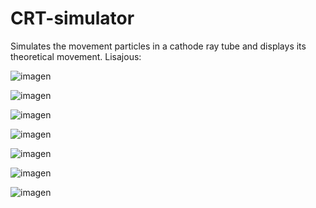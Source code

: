 # CRT-simulator
Simulates the movement particles in a cathode ray tube and displays its theoretical movement.
Lisajous:

![imagen](https://user-images.githubusercontent.com/64183934/137262036-cd78e342-70db-46d2-ac0d-38b864be256e.png)

![imagen](https://user-images.githubusercontent.com/64183934/137265998-5786ea3a-9e3f-4abd-98cc-063c3f62969b.png)

![imagen](https://user-images.githubusercontent.com/64183934/137266479-6fced334-ce3e-4b0f-a56a-afe100454cc7.png)

![imagen](https://user-images.githubusercontent.com/64183934/137267000-09098f10-6f65-46b0-a27e-3b06ca005d23.png)

![imagen](https://user-images.githubusercontent.com/64183934/137267242-b98d7139-481e-4a2a-8a2c-9e66a9db0756.png)

![imagen](https://user-images.githubusercontent.com/64183934/137267535-71971f36-7c75-4d5b-8e28-de833066e801.png)

![imagen](https://user-images.githubusercontent.com/64183934/136323288-cd387f82-202b-4da9-a7cc-35b6f3069230.png)

